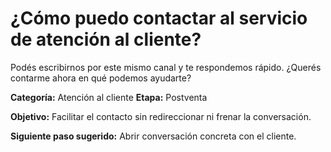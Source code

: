 # ¿Cómo puedo contactar al servicio de atención al cliente?

Podés escribirnos por este mismo canal y te respondemos rápido. ¿Querés contarme ahora en qué podemos ayudarte?

**Categoría:** Atención al cliente
**Etapa:** Postventa

**Objetivo:** Facilitar el contacto sin redireccionar ni frenar la conversación.

**Siguiente paso sugerido:** Abrir conversación concreta con el cliente.
